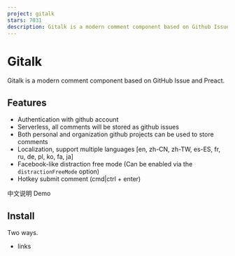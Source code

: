 ```yaml
---
project: gitalk
stars: 7031
description: Gitalk is a modern comment component based on Github Issue and Preact.
---
```


Gitalk
======

Gitalk is a modern comment component based on GitHub Issue and Preact.

Features
--------

-   Authentication with github account
-   Serverless, all comments will be stored as github issues
-   Both personal and organization github projects can be used to store comments
-   Localization, support multiple languages \[en, zh-CN, zh-TW, es-ES, fr, ru, de, pl, ko, fa, ja\]
-   Facebook-like distraction free mode (Can be enabled via the `distractionFreeMode` option)
-   Hotkey submit comment (cmd|ctrl + enter)

中文说明 Demo

Install
-------

Two ways.

-   links

  <link rel\="stylesheet" href\="https://cdn.jsdelivr.net/npm/gitalk@1/dist/gitalk.css"\>
  <script src\="https://cdn.jsdelivr.net/npm/gitalk@1/dist/gitalk.min.js"\></script\>

  <!-- or -->

  <link rel\="stylesheet" href\="https://unpkg.com/gitalk/dist/gitalk.css"\>
  <script src\="https://unpkg.com/gitalk/dist/gitalk.min.js"\></script\>

-   npm install

npm i --save gitalk

import 'gitalk/dist/gitalk.css'
import Gitalk from 'gitalk'

Usage
-----

Firstly, you need choose a public github repository (existed or create a new one) for store comments,

Then create A **GitHub Application** if you don't have one, Click here to register a new one. **Note:** You must specify the website domain url in the `Authorization callback URL` field.

Lastly, you can choose how to apply to the page as below:

### Method One

Add a container to your page:

<div id\="gitalk-container"\></div\>

Then use the Javascript code below to generate the gitalk plugin:

const gitalk \= new Gitalk({
  clientID: 'GitHub Application Client ID',
  clientSecret: 'GitHub Application Client Secret',
  repo: 'GitHub repo',      // The repository of store comments,
  owner: 'GitHub repo owner',
  admin: \['GitHub repo owner and collaborators, only these guys can initialize github issues'\],
  id: location.pathname,      // Ensure uniqueness and length less than 50
  distractionFreeMode: false  // Facebook-like distraction free mode
})

gitalk.render('gitalk-container')

### Method Two: Use in React

Import the Gitalk with

import GitalkComponent from "gitalk/dist/gitalk-component";

And use the component like

<GitalkComponent options\={{
  clientID: "...",
  // ...
  // options below
}} /\>

Options
-------

-   **clientID** `String`
    
    **Required**. GitHub Application Client ID.
    
-   **clientSecret** `String`
    
    **Required**. GitHub Application Client Secret.
    
-   **repo** `String`
    
    **Required**. GitHub repository.
    
-   **owner** `String`
    
    **Required**. GitHub repository owner. Can be personal user or organization.
    
-   **admin** `Array`
    
    **Required**. GitHub repository owner and collaborators. (Users who having write access to this repository)
    
-   **id** `String`
    
    Default: `location.href`.
    
    The unique id of the page. Length must less than 50.
    
    Note: You can use regex to extract certain path of the URL as the id. E.g., `location.href.match('/(?<=posts/)(.*)(?=/)/')[1]`
    
-   **number** `Number`
    
    Default: `-1`.
    
    The issue ID of the page, if the `number` attribute is not defined, issue will be located using `id`.
    
-   **labels** `Array`
    
    Default: `['Gitalk']`.
    
    GitHub issue labels.
    
-   **title** `String`
    
    Default: `document.title`.
    
    GitHub issue title.
    
-   **body** `String`
    
    Default: `location.href + header.meta[description]`.
    
    GitHub issue body.
    
-   **language** `String`
    
    Default: `navigator.language || navigator.userLanguage`.
    
    Localization language key, support \[`en`, `zh-CN`, `zh-TW`, `es-ES`, `fr`, `ru`, `de`, `pl`, `ko`, `fa`, `ja`\].
    
-   **perPage** `Number`
    
    Default: `10`.
    
    Pagination size, with maximum 100.
    
-   **distractionFreeMode** `Boolean`
    
    Default: false.
    
    Facebook-like distraction free mode.
    
-   **pagerDirection** `String`
    
    Default: 'last'
    
    Comment sorting direction, available values are `last` and `first`.
    
-   **createIssueManually** `Boolean`
    
    Default: `false`.
    
    By default, Gitalk will create a corresponding github issue for your every single page automatically when the logined user is belong to the `admin` users. You can create it manually by setting this option to `true`.
    
-   **proxy** `String`
    
    Default: `https://cors-anywhere.azm.workers.dev/https://github.com/login/oauth/access_token`.
    
    GitHub oauth request reverse proxy for CORS. Why need this?
    
-   **flipMoveOptions** `Object`
    
    Default:
    
      {
        staggerDelayBy: 150,
        appearAnimation: 'accordionVertical',
        enterAnimation: 'accordionVertical',
        leaveAnimation: 'accordionVertical',
      }
    
    Comment list animation. Reference
    
-   **enableHotKey** `Boolean`
    
    Default: `true`.
    
    Enable hot key (cmd|ctrl + enter) submit comment.
    

Instance Methods
----------------

-   **render(String/HTMLElement)**
    
    Init render and mount plugin.
    

TypeScript
----------

TypeScript definitions for options and Gitalk class come with the package and should be automatically detected.

Definitions for React component usage are not included.

Contributing
------------

1.  Fork the repository and create your branch from master
2.  If you've added code that should be tested, add tests!
3.  If you've changed APIs, update the documentation.
4.  Ensure the test suite passes (npm test).
5.  Make sure your code lints (npm run lint).
6.  Commit your changes (git commit) Commit Message Format Reference

Similar Projects
----------------

-   gitment
-   vssue

LICENSE
-------

MIT
